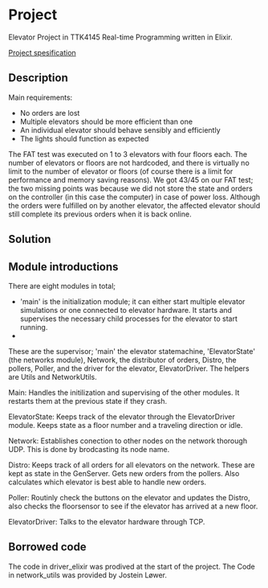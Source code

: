 # Project

Elevator Project in TTK4145 Real-time Programming written in Elixir.

[Project spesification](https://github.com/TTK4145/Project)

## Description
Main requirements:
* No orders are lost
* Multiple elevators should be more efficient than one
* An individual elevator should behave sensibly and efficiently
* The lights should function as expected

The FAT test was executed on 1 to 3 elevators with four floors each.  The number of elevators or floors are not hardcoded, and there is virtually no limit to the number of elevator or floors (of course there is a limit for performance and memory saving reasons).  We got 43/45 on our FAT test; the two missing points was because we did not store the state and orders on the controller (in this case the computer) in case of power loss. Although the orders were fulfilled on by another elevator, the affected elevator should still complete its previous orders when it is back online.

## Solution

## Module introductions

There are eight modules in total; 
* 'main' is the initialization module; it can either start multiple elevator simulations or one connected to elevator hardware. It starts and supervises the necessary child processes for the elevator to start running.
* 



These are the supervisor; 'main' the elevator statemachine, 'ElevatorState' (the networks module), Network, the distributor of orders, Distro, the pollers, Poller, and the driver for the elevator, ElevatorDriver. The helpers are Utils and NetworkUtils. 

Main: Handles the initilization and supervising of the other modules. It restarts them at the previous state if they crash.

ElevatorState: Keeps track of the elevator through the ElevatorDriver module. Keeps state as a floor number and a traveling direction or idle.

Network: Establishes conection to other nodes on the network thorough UDP. This is done by brodcasting its node name. 

Distro: Keeps track of all orders for all elevators on the network. These are kept as state in the GenServer. Gets new orders from the pollers. Also calculates which elevator is best able to handle new orders. 

Poller: Routinly check the buttons on the elevator and updates the Distro, also checks the floorsensor to see if the elevator has arrived at a new floor.

ElevatorDriver: Talks to the elevator hardware through TCP. 

## Borrowed code
The code in driver_elixir was prodived at the start of the project.
The Code in network_utils was provided by Jostein Løwer.
